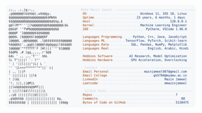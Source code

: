 <picture>
  <source srcset="https://raw.githubusercontent.com/mmazinjameel/mmazinjameel/main/dark_mode.svg?v=1746519301" media="(prefers-color-scheme: dark)">
  <img src="https://raw.githubusercontent.com/mmazinjameel/mmazinjameel/main/light_mode.svg?v=1746519301">
</picture>
